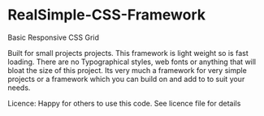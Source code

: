 # RealSimple-CSS-Framework
Basic Responsive CSS Grid

Built for small projects projects. This framework is light weight so is fast loading. There are no Typographical styles, web fonts or anything that will bloat the size of this project. Its very much a framework for very simple projects or a framework which you can build on and add to to suit your needs.

Licence: Happy for others to use this code. See licence file for details